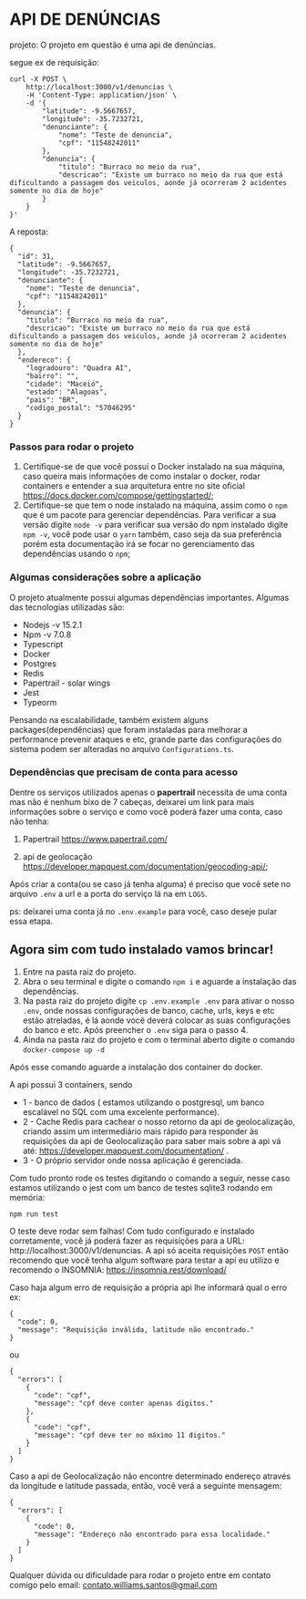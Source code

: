 # API DE DENÚNCIAS

projeto:
    O projeto em questão é uma api de denúncias.

segue ex de requisição:
```
curl -X POST \
    http://localhost:3000/v1/denuncias \
    -H 'Content-Type: application/json' \
    -d '{
        "latitude": -9.5667657,
        "longitude": -35.7232721,
        "denunciante": {
            "nome": "Teste de denuncia",
            "cpf": "11548242011"
        },
        "denuncia": {
            "titulo": "Burraco no meio da rua",
            "descricao": "Existe um burraco no meio da rua que está dificultando a passagem dos veiculos, aonde já ocorreram 2 acidentes somente no dia de hoje"
        }
    }
}'
```
A reposta:
```
{
  "id": 31,
  "latitude": -9.5667657,
  "longitude": -35.7232721,
  "denunciante": {
    "nome": "Teste de denuncia",
    "cpf": "11548242011"
  },
  "denuncia": {
    "titulo": "Burraco no meio da rua",
    "descricao": "Existe um burraco no meio da rua que está dificultando a passagem dos veiculos, aonde já ocorreram 2 acidentes somente no dia de hoje"
  },
  "endereco": {
    "logradouro": "Quadra AI",
    "bairro": "",
    "cidade": "Maceió",
    "estado": "Alagoas",
    "pais": "BR",
    "codigo_postal": "57046295"
  }
}
```
### Passos para rodar o projeto

1. Certifique-se de que você possui o Docker instalado na sua máquina, caso queira mais informações de como instalar o docker, rodar containers e entender a sua arquitetura entre no site oficial https://docs.docker.com/compose/gettingstarted/;
2. Certifique-se que tem o node instalado na máquina, assim como o `npm` que é um pacote para gerenciar dependências. Para verificar a sua versão digite `node -v` para verificar sua versão do npm instalado digite `npm -v`, você pode usar o `yarn` também, caso seja da sua preferência porém esta documentação irá se focar no gerenciamento das dependências usando o `npm`;  

### Algumas considerações sobre a aplicação

O projeto atualmente possui algumas dependências importantes. Algumas das tecnologias utilizadas são:

- Nodejs -v 15.2.1
- Npm -v 7.0.8
- Typescript
- Docker
- Postgres
- Redis
- Papertrail - solar wings
- Jest
- Typeorm

Pensando na escalabilidade, também existem alguns packages(dependências) que foram instaladas para melhorar a performance prevenir ataques e etc, grande parte das configurações do sistema podem ser alteradas no arquivo `Configurations.ts`.

### Dependências que precisam de conta para acesso
Dentre os serviços utilizados apenas o <b>papertrail</b> necessita de uma conta mas não é nenhum bixo de 7 cabeças, deixarei um link para mais informações sobre o serviço e como você poderá fazer uma conta, caso não tenha:

  1. Papertrail https://www.papertrail.com/

  2. api de geolocação  https://developer.mapquest.com/documentation/geocoding-api/;

Após criar a conta(ou se caso já tenha alguma) é preciso que você sete no arquivo `.env` a url e a porta do serviço lá na em `LOGS`.

ps: deixarei uma conta já no `.env.example` para você, caso deseje pular essa etapa.

## Agora sim com tudo instalado vamos brincar!

1. Entre na pasta raiz do projeto.
2. Abra o seu terminal e digite o comando `npm i` e aguarde a instalação das dependências.
3. Na pasta raiz do projeto digite `cp .env.example .env` para ativar o nosso `.env`, onde nossas configurações de banco, cache, urls, keys e etc estão atreladas, é lá aonde você deverá colocar as suas configurações do banco e etc. Após preencher o `.env` siga para o passo 4.
4. Ainda na pasta raiz do projeto e com o terminal aberto digite o comando `docker-compose up -d`
 
Após esse comando aguarde a instalação dos container do docker.

A api possui 3 containers, sendo
 - 1 - banco de dados ( estamos utilizando o postgresql, um banco escalável no SQL com uma excelente performance).
 - 2 - Cache Redis para cachear o nosso retorno da api de geolocalização, criando assim um intermediário mais rápido para responder às requisições da api de Geolocalização para saber mais sobre a api vá até: https://developer.mapquest.com/documentation/ .
 - 3 - O próprio servidor onde nossa aplicação é gerenciada.

Com tudo pronto rode os testes digitando o comando a seguir, nesse caso estamos utilizando o jest com um banco de testes sqlite3 rodando em memória:
```
npm run test
```
O teste deve rodar sem falhas! Com tudo configurado e instalado corretamente, você já poderá fazer as requisições para a URL: http://localhost:3000/v1/denuncias. 
A api só aceita requisições `POST` então recomendo que você tenha algum software para testar a api eu utilizo e recomendo o INSOMNIA: https://insomnia.rest/download/

Caso haja algum erro de requisição a própria api lhe informará qual o erro ex:
```
{
  "code": 0,
  "message": "Requisição inválida, latitude não encontrado."
}
```
ou 
```
{
  "errors": [
    {
      "code": "cpf",
      "message": "cpf deve conter apenas digitos."
    },
    {
      "code": "cpf",
      "message": "cpf deve ter no máximo 11 digitos."
    }
  ]
}
```
Caso a api de Geolocalização não encontre determinado endereço através da longitude e latitude passada, então, você verá a seguinte mensagem:
```
{
  "errors": [
    {
      "code": 0,
      "message": "Endereço não encontrado para essa localidade."
    }
  ]
}
```
Qualquer dúvida ou dificuldade para rodar o projeto entre em contato comigo pelo email: contato.williams.santos@gmail.com